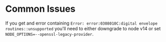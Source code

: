 # Common Issues

If you get and error containing `Error: error:0308010C:digital envelope routines::unsupported` you'll need to either downgrade to node v14 or set `NODE_OPTIONS=--openssl-legacy-provider`.